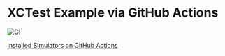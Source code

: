 # XCTest Example via GitHub Actions

[![CI](https://github.com/ykws/XCTestExample/actions/workflows/test.yml/badge.svg)](https://github.com/ykws/XCTestExample/actions/workflows/test.yml)

[Installed Simulators on GitHub Actions](https://github.com/actions/virtual-environments/blob/main/images/macos/macos-10.15-Readme.md#installed-simulators)
